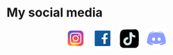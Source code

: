 # My social media
<div style="display: flex; justify-content: center;">
    <p style="margin: 0;">
        <a href="https://www.instagram.com/_nhathuynguyen_/"><img style="margin-inline: 5px;" src="/assets/img/instagram-logo.png" alt="instagram"></a>
        <a href="https://www.facebook.com/nhathuynguyenn"><img style="margin-inline: 5px;" src="/assets/img/facebook-logo.png" alt="facebook"></a>
        <a href="https://www.tiktok.com/@_nhathuynguyen"><img style="margin-inline: 5px;" src="/assets/img/tiktok-logo.png" alt="tiktok"></a>
        <a href="https://discord.gg/3GhWXn4S"><img style="margin-inline: 5px;" src="/assets/img/discord-logo.png" alt="discord"></a>
    </p>
</div>